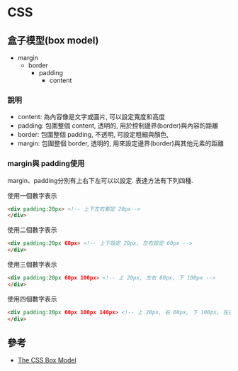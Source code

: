 # CSS

## 盒子模型(box model)
- margin
  - border
    - padding
      - content 

### 說明
- content: 為內容像是文字或圖片, 可以設定寬度和高度
- padding: 包圍整個 content, 透明的, 用於控制邊界(border)與內容的距離
- border: 包圍整個 padding, 不透明, 可設定粗細與顏色,
- margin: 包圍整個 border, 透明的, 用來設定邊界(border)與其他元素的距離

### margin與 padding使用
margin、padding分別有上右下左可以以設定. 表達方法有下列四種.

使用一個數字表示
```html
<div padding:20px> <!-- 上下左右都定 20px-->
</div>
```

使用二個數字表示
```html
<div padding:20px 60px> <!-- 上下設定 20px, 左右設定 60px -->
</div>
```

使用三個數字表示
```html
<div padding:20px 60px 100px> <!-- 上 20px, 左右 60px, 下 100px -->
</div>
```

使用四個數字表示
```html
<div padding:20px 60px 100px 140px> <!-- 上 20px, 右 60px, 下 100px, 左邊 140px -->
</div>
```


## 參考
- [The CSS Box Model](https://www.w3schools.com/css/css_boxmodel.asp)